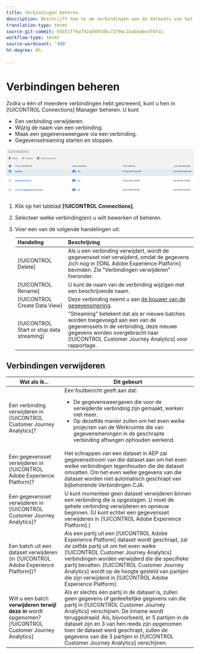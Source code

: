 ```yaml
---
title: Verbindingen beheren
description: Beschrijft hoe te om verbindingen aan de datasets van het Platform te beheren.
translation-type: tm+mt
source-git-commit: 65b51ff6a792a0407d8c73794c1bab4a6e3f0fa1
workflow-type: tm+mt
source-wordcount: '349'
ht-degree: 0%

---
```



# Verbindingen beheren

Zodra u één of meerdere verbindingen hebt gecreeerd, kunt u hen in [!UICONTROL Connections] Manager beheren. U kunt

* Een verbinding verwijderen.
* Wijzig de naam van een verbinding.
* Maak een gegevensweergave via een verbinding.
* Gegevensstreaming starten en stoppen.

![Verbindingsbeheer](assets/connections-manager.png)

1. Klik op het tabblad **[!UICONTROL Connections]**.

2. Selecteer welke verbinding(en) u wilt bewerken of beheren.

3. Voer een van de volgende handelingen uit:

   | Handeling | Beschrijving |
   |---|---|
   | [!UICONTROL Delete] | Als u een verbinding verwijdert, wordt de gegevensset niet verwijderd, omdat de gegevens zich nog in [!DNL Adobe Experience Platform] bevinden. Zie &quot;Verbindingen verwijderen&quot; hieronder. |
   | [!UICONTROL Rename] | U kunt de naam van de verbinding wijzigen met een beschrijvende naam. |
   | [!UICONTROL Create Data View] | Deze verbinding neemt u aan [de bouwer van de gegevensmening](/help/data-views/create-dataview.md). |
   | [!UICONTROL Start or stop data streaming] | &quot;Streaming&quot; betekent dat als er nieuwe batches worden toegevoegd aan een van de gegevenssets in de verbinding, deze nieuwe gegevens worden overgebracht naar [!UICONTROL Customer Journey Analytics] voor rapportage. |

## Verbindingen verwijderen

| Wat als ik... | Dit gebeurt |
| --- | --- |
| Een verbinding verwijderen in [!UICONTROL Customer Journey Analytics]? | Een foutbericht geeft aan dat:<ul><li>De gegevensweergaven die voor de verwijderde verbinding zijn gemaakt, werken niet meer.</li><li> Op dezelfde manier zullen om het even welke projecten van de Werkruimte die van gegevensmeningen in de geschrapte verbinding afhangen ophouden werkend.</li></ul> |
| Een gegevensset verwijderen in [!UICONTROL Adobe Experience Platform]? | Het schrappen van een dataset in AEP zal gegevensstroom van die dataset aan om het even welke verbindingen tegenhouden die die dataset omvatten. Om het even welke gegevens van die dataset worden niet automatisch geschrapt van bijbehorende Verbindingen CJA. |
| Een gegevensset verwijderen in [!UICONTROL Customer Journey Analytics]? | U kunt momenteel geen dataset verwijderen binnen een verbinding die is opgeslagen. U moet de gehele verbinding verwijderen en opnieuw beginnen. (U kunt echter een gegevensset verwijderen in [!UICONTROL Adobe Experience Platform].) |
| Een batch uit een dataset verwijderen (in [!UICONTROL Adobe Experience Platform])? | Als een partij uit een [!UICONTROL Adobe Experience Platform] dataset wordt geschrapt, zal de zelfde partij uit om het even welke [!UICONTROL Customer Journey Analytics] verbindingen worden verwijderd die die specifieke partij bevatten. [!UICONTROL Customer Journey Analytics] wordt op de hoogte gesteld van partijen die zijn verwijderd in  [!UICONTROL Adobe Experience Platform]. |
| Wilt u een batch **verwijderen terwijl deze in** wordt opgenomen?[!UICONTROL Customer Journey Analytics] | Als er slechts één partij in de dataset is, zullen geen gegevens of gedeeltelijke gegevens van die partij in [!UICONTROL Customer Journey Analytics] verschijnen. De inname wordt teruggedraaid. Als, bijvoorbeeld, er 5 partijen in de dataset zijn en 3 van hen reeds zijn opgenomen toen de dataset werd geschrapt, zullen de gegevens van die 3 partijen in [!UICONTROL Customer Journey Analytics] verschijnen. |
